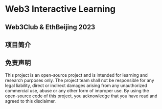 # Web3 Interactive Learning
## Web3Club & EthBeijing 2023

## 项目简介

## 免责声明
This project is an open-source project and is intended for learning and research purposes only. The project team shall not be responsible for any legal liability, direct or indirect damages arising from any unauthorized commercial use, abuse or any other form of improper use. By using the open-source code of this project, you acknowledge that you have read and agreed to this disclaimer. 
